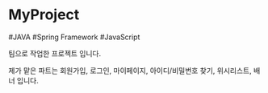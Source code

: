 # MyProject
#JAVA #Spring Framework #JavaScript 

팀으로 작업한 프로젝트 입니다.

제가 맡은 파트는 회원가입, 로그인, 마이페이지, 아이디/비밀번호 찾기, 위시리스트, 배너 입니다.
